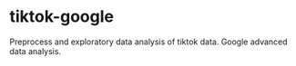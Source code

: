 # tiktok-google
Preprocess and exploratory data analysis of tiktok data. Google advanced data analysis.
